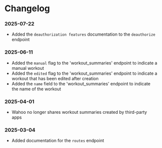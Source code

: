# Changelog

### 2025-07-22
- Added the `deauthorization features` documentation to the `deauthorize` endpoint
### 2025-06-11
- Added the `manual` flag to the 'workout_summaries' endpoint to indicate a manual workout
- Added the `edited` flag to the 'workout_summaries' endpoint to indicate a workout that has been edited after creation
- Added the `name` field to the 'workout_summaries' endpoint to indicate the name of the workout

### 2025-04-01
- Wahoo no longer shares workout summaries created by third-party apps

### 2025-03-04
- Added documentation for the `routes` endpoint
